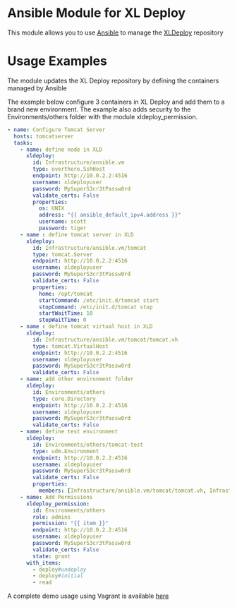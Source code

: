 Ansible Module for XL Deploy
================

This module allows you to use [Ansible](http://www.ansibleworks.com/) to manage the  [XLDeploy](http://www.xebialabs.com) repository

Usage Examples
==============

The module updates the XL Deploy repository by defining the containers managed by Ansible

The example below configure 3 containers in XL Deploy and add them to a brand new environment.
The example also adds security to the Environments/others folder with the module xldeploy_permission.

```yaml
- name: Configure Tomcat Server
  hosts: tomcatserver
  tasks:
    - name: define node in XLD
      xldeploy:
        id: Infrastructure/ansible.vm
        type: overthere.SshHost
        endpoint: http://10.0.2.2:4516
        username: xldeployuser
        password: MySuperS3cr3tPassw0rd
        validate_certs: False
        properties:
          os: UNIX
          address: "{{ ansible_default_ipv4.address }}"
          username: scott
          password: tiger
    - name : define tomcat server in XLD
      xldeploy:
        id: Infrastructure/ansible.vm/tomcat
        type: tomcat.Server
        endpoint: http://10.0.2.2:4516
        username: xldeployuser
        password: MySuperS3cr3tPassw0rd
        validate_certs: False
        properties:
          home: /opt/tomcat
          startCommand: /etc/init.d/tomcat start
          stopCommand: /etc/init.d/tomcat stop
          startWaitTime: 10
          stopWaitTime: 0
    - name : define tomcat virtual host in XLD
      xldeploy:
        id: Infrastructure/ansible.vm/tomcat/tomcat.vh
        type: tomcat.VirtualHost
        endpoint: http://10.0.2.2:4516
        username: xldeployuser
        password: MySuperS3cr3tPassw0rd
        validate_certs: False
    - name: add other environment folder
      xldeploy:
        id: Environments/others
        type: core.Directory
        endpoint: http://10.0.2.2:4516
        username: xldeployuser
        password: MySuperS3cr3tPassw0rd
        validate_certs: False
    - name: define test environment
      xldeploy:
        id: Environments/others/tomcat-test
        type: udm.Environment
        endpoint: http://10.0.2.2:4516
        username: xldeployuser
        password: MySuperS3cr3tPassw0rd
        validate_certs: False
        properties:
          members: [Infrastructure/ansible.vm/tomcat/tomcat.vh, Infrastructure/ansible.vm/tomcat, Infrastructure/ansible.vm ]
    - name: Add Permissions
      xldeploy_permission:
        id: Environments/others
        role: admins
        permission: "{{ item }}"
        endpoint: http://10.0.2.2:4516
        username: xldeployuser
        password: MySuperS3cr3tPassw0rd
        validate_certs: False
        state: grant
      with_items:
        - deploy#undeploy
        - deploy#initial
        - read

```

A complete demo usage using Vagrant is available [here](https://github.com/xebialabs-community/xl-deploy-ansible-sample)
